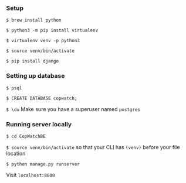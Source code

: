 ### Setup
`$ brew install python`

`$ python3 -m pip install virtualenv`

`$ virtualenv venv -p python3`

`$ source venv/bin/activate`

`$ pip install django`

### Setting up database
`$ psql`

`$ CREATE DATABASE copwatch;`

`$ \du` Make sure you have a superuser named `postgres`

### Running server locally

`$ cd CopWatchBE`

`$ source venv/bin/activate` so that your CLI has `(venv)` before your file location

`$ python manage.py runserver`

Visit `localhost:8000`
